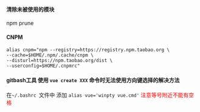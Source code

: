 #### 清除未被使用的模块

npm prune

#### CNPM

```shell
alias cnpm="npm --registry=https://registry.npm.taobao.org \
--cache=$HOME/.npm/.cache/cnpm \
--disturl=https://npm.taobao.org/dist \
--userconfig=$HOME/.cnpmrc"
```

#### gitbash工具 使用 `vue create XXX` 命令时无法使用方向键选择的解决方法

在`~/.bashrc `文件中 添加 `alias vue='winpty vue.cmd'` <font color=#FF0000>注意等号附近不能有空格</font>

 

